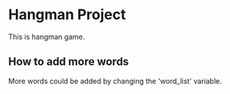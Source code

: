 # Hangman Project
This is hangman game. 
## How to add more words
More words could be added by changing the 'word_list' variable.
